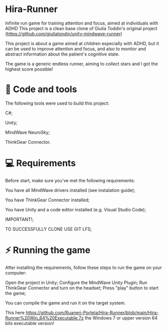 # Hira-Runner
Infinite run game for training attention and focus, aimed at individuals with ADHD
This project is a clean base clone of Giulia Toddin's original project (https://github.com/giuliatondin/unity-mindwave-runner)

This project is about a game aimed at children especially with ADHD, but it can be used to improve attention and focus, and also to monitor and abstract information about the patient's cognitive state.

The game is a generic endless runner, aiming to collect stars and I got the highest score possible!

# 🚀 Code and tools
The following tools were used to build this project:

C#;

Unity;

MindWave NeuroSky;

ThinkGear Connector.

# 💻 Requirements
Before start, make sure you've met the following requirements:

You have all MindWave drivers installed (see instalation guide);

You have ThinkGear Connector installed;

You have Unity and a code editor installed (e.g. Visual Studio Code);

IMPORTANT!;

TO SUCCESSFULLY CLONE USE GIT LFS;

# ⚡ Running the game
After installing the requirements, follow these steps to run the game on your computer:

Open the project in Unity;
Configure the MindWave Unity Plugin;
Run ThinkGear Connector and turn on the headset;
Press "play" button to start the game;

You can compile the game and run it on the target system.

This here https://github.com/Ruaneri-Portela/Hira-Runner/blob/main/Hira-Runner%20Win_64%20Executable.7z the Windows 7 or upper version 64 bits executable version!
